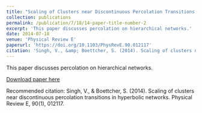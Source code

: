 ```yaml
---
title: "Scaling of Clusters near Discontinuous Percolation Transitions in Hyperbolic Networks "
collection: publications
permalink: /publication/7/18/14-paper-title-number-2
excerpt: 'This paper discusses percolation on hierarchical networks.'
date: 2014-07-18
venue: 'Physical Review E'
paperurl: 'https://doi.org/10.1103/PhysRevE.90.012117'
citation: 'Singh, V., &amp; Boettcher, S. (2014). Scaling of clusters near discontinuous percolation transitions in hyperbolic networks. Physical Review E, 90(1), 012117.'
---
```

This paper discusses percolation on hierarchical networks.

[Download paper here](https://vijaysinghncat.github.io/files/paper2.pdf)

Recommended citation: Singh, V., & Boettcher, S. (2014). Scaling of clusters near discontinuous percolation transitions in hyperbolic networks. Physical Review E, 90(1), 012117.
